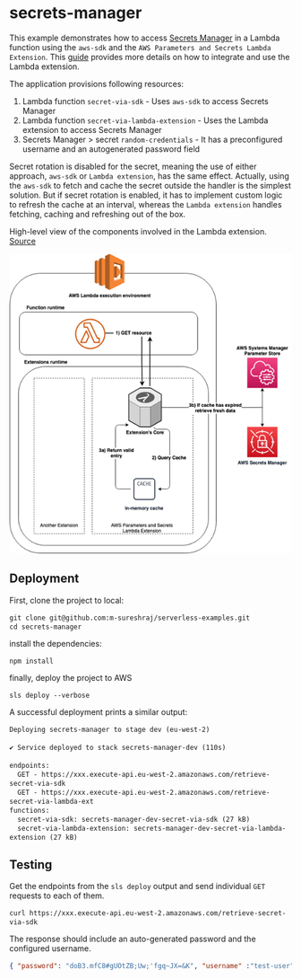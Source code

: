 # secrets-manager

This example demonstrates how to access [Secrets Manager](https://aws.amazon.com/secrets-manager/) in a Lambda function 
using the `aws-sdk` and the `AWS Parameters and Secrets Lambda Extension`. This [guide](https://aws.amazon.com/blogs/compute/using-the-aws-parameter-and-secrets-lambda-extension-to-cache-parameters-and-secrets/) 
provides more details on how to integrate and use the Lambda extension.

The application provisions following resources:

1. Lambda function `secret-via-sdk` - Uses `aws-sdk` to access Secrets Manager
2. Lambda function `secret-via-lambda-extension` - Uses the Lambda extension to access Secrets Manager
3. Secrets Manager > secret `random-credentials` - It has a preconfigured username and an autogenerated password field

Secret rotation is disabled for the secret, meaning the use of either approach, `aws-sdk` or `Lambda extension`, has the same effect. 
Actually, using the `aws-sdk` to fetch and cache the secret outside the handler is the simplest solution. 
But if secret rotation is enabled, it has to implement custom logic to refresh the cache at an interval, whereas the 
`Lambda extension` handles fetching, caching and refreshing out of the box.

High-level view of the components involved in the Lambda extension. [Source](https://d2908q01vomqb2.cloudfront.net/1b6453892473a467d07372d45eb05abc2031647a/2022/11/17/secrets1.png)

![high-level view of the lambda extension](media/lambda-extension.png)

## Deployment

First, clone the project to local:

```shell
git clone git@github.com:m-sureshraj/serverless-examples.git
cd secrets-manager
```

install the dependencies:

```shell
npm install
```

finally, deploy the project to AWS

```shell
sls deploy --verbose
```

A successful deployment prints a similar output:

```
Deploying secrets-manager to stage dev (eu-west-2)

✔ Service deployed to stack secrets-manager-dev (110s)

endpoints:
  GET - https://xxx.execute-api.eu-west-2.amazonaws.com/retrieve-secret-via-sdk
  GET - https://xxx.execute-api.eu-west-2.amazonaws.com/retrieve-secret-via-lambda-ext
functions:
  secret-via-sdk: secrets-manager-dev-secret-via-sdk (27 kB)
  secret-via-lambda-extension: secrets-manager-dev-secret-via-lambda-extension (27 kB)
```

## Testing

Get the endpoints from the `sls deploy` output and send individual `GET` requests to each of them.

```shell
curl https://xxx.execute-api.eu-west-2.amazonaws.com/retrieve-secret-via-sdk
```

The response should include an auto-generated password and the configured username.

```json
{ "password": "doB3.mfC8#gUOtZB;Uw;'fgq~JX=&K", "username" :"test-user" }
```
